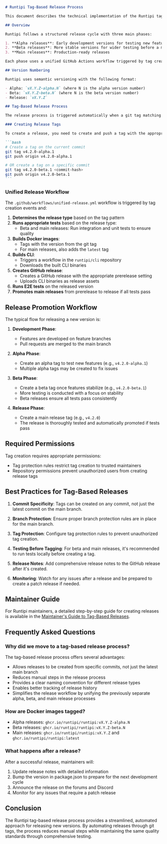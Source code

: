 ````markdown
# Runtipi Tag-Based Release Process

This document describes the technical implementation of the Runtipi tag-based release process, from alpha to beta to final release.

## Overview

Runtipi follows a structured release cycle with three main phases:

1. **Alpha releases**: Early development versions for testing new features
2. **Beta releases**: More stable versions for wider testing before a main release
3. **Main releases**: Production-ready releases

Each phase uses a unified GitHub Actions workflow triggered by tag creation to automate building, testing, and publishing releases.

## Version Numbering

Runtipi uses semantic versioning with the following format:

- Alpha: `vX.Y.Z-alpha.N` (where N is the alpha version number)
- Beta: `vX.Y.Z-beta.N` (where N is the beta version number)
- Release: `vX.Y.Z`

## Tag-Based Release Process

The release process is triggered automatically when a git tag matching the version pattern is pushed to the repository:

### Creating Release Tags

To create a release, you need to create and push a tag with the appropriate format:

```bash
# Create a tag on the current commit
git tag v4.2.0-alpha.1
git push origin v4.2.0-alpha.1

# OR create a tag on a specific commit
git tag v4.2.0-beta.1 <commit-hash>
git push origin v4.2.0-beta.1
```
````

### Unified Release Workflow

The `.github/workflows/unified-release.yml` workflow is triggered by tag creation events and:

1. **Determines the release type** based on the tag pattern
2. **Runs appropriate tests** based on the release type:
   - Beta and main releases: Run integration and unit tests to ensure quality
3. **Builds Docker images**:
   - Tags with the version from the git tag
   - For main releases, also adds the `latest` tag
4. **Builds CLI**:
   - Triggers a workflow in the `runtipi/cli` repository
   - Downloads the built CLI binaries
5. **Creates GitHub release**:
   - Creates a GitHub release with the appropriate prerelease setting
   - Uploads CLI binaries as release assets
6. **Runs E2E tests** on the released version
7. **Promotes main releases** from prerelease to release if all tests pass

## Release Promotion Workflow

The typical flow for releasing a new version is:

1. **Development Phase**:

   - Features are developed on feature branches
   - Pull requests are merged to the main branch

2. **Alpha Phase**:

   - Create an alpha tag to test new features (e.g., `v4.2.0-alpha.1`)
   - Multiple alpha tags may be created to fix issues

3. **Beta Phase**:

   - Create a beta tag once features stabilize (e.g., `v4.2.0-beta.1`)
   - More testing is conducted with a focus on stability
   - Beta releases ensure all tests pass consistently

4. **Release Phase**:
   - Create a main release tag (e.g., `v4.2.0`)
   - The release is thoroughly tested and automatically promoted if tests pass

## Required Permissions

Tag creation requires appropriate permissions:

- Tag protection rules restrict tag creation to trusted maintainers
- Repository permissions prevent unauthorized users from creating release tags

## Best Practices for Tag-Based Releases

1. **Commit Specificity**: Tags can be created on any commit, not just the latest commit on the main branch.

2. **Branch Protection**: Ensure proper branch protection rules are in place for the main branch.

3. **Tag Protection**: Configure tag protection rules to prevent unauthorized tag creation.

4. **Testing Before Tagging**: For beta and main releases, it's recommended to run tests locally before creating a tag.

5. **Release Notes**: Add comprehensive release notes to the GitHub release after it's created.

6. **Monitoring**: Watch for any issues after a release and be prepared to create a patch release if needed.

## Maintainer Guide

For Runtipi maintainers, a detailed step-by-step guide for creating releases is available in the [Maintainer's Guide to Tag-Based Releases](./maintainer-release-guide.md).

## Frequently Asked Questions

### Why did we move to a tag-based release process?

The tag-based release process offers several advantages:

- Allows releases to be created from specific commits, not just the latest main branch
- Reduces manual steps in the release process
- Provides a clear naming convention for different release types
- Enables better tracking of release history
- Simplifies the release workflow by unifying the previously separate alpha, beta, and main release processes

### How are Docker images tagged?

- Alpha releases: `ghcr.io/runtipi/runtipi:vX.Y.Z-alpha.N`
- Beta releases: `ghcr.io/runtipi/runtipi:vX.Y.Z-beta.N`
- Main releases: `ghcr.io/runtipi/runtipi:vX.Y.Z` and `ghcr.io/runtipi/runtipi:latest`

### What happens after a release?

After a successful release, maintainers will:

1. Update release notes with detailed information
2. Bump the version in package.json to prepare for the next development cycle
3. Announce the release on the forums and Discord
4. Monitor for any issues that require a patch release

## Conclusion

The Runtipi tag-based release process provides a streamlined, automated approach for releasing new versions. By automating releases through git tags, the process reduces manual steps while maintaining the same quality standards through comprehensive testing.
```

```
